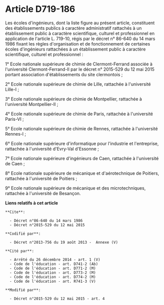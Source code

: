 # Article D719-186

Les écoles d'ingénieurs, dont la liste figure au présent article, constituent des établissements publics à caractère
administratif rattachés à un établissement public à caractère scientifique, culturel et professionnel en application de
l'article L. 719-10, régis par le décret n° 86-640 du 14 mars 1986 fixant les règles d'organisation et de fonctionnement de
certaines écoles d'ingénieurs rattachées à un établissement public à caractère scientifique, culturel et professionnel : 

1° Ecole nationale supérieure de chimie de Clermont-Ferrand associée à l'université Clermont-Ferrand-II par le 
décret n° 2015-529 du 12 mai 2015
portant association d'établissements du site clermontois ;

2° Ecole nationale supérieure de chimie de Lille, rattachée à l'université Lille-I ; 

3° Ecole nationale supérieure de chimie de Montpellier, rattachée à l'université Montpellier-II ; 

4° Ecole nationale supérieure de chimie de Paris, rattachée à l'université Paris-VI ; 

5° Ecole nationale supérieure de chimie de Rennes, rattachée à l'université Rennes-I ; 

6° Ecole nationale supérieure d'informatique pour l'industrie et l'entreprise, rattachée à l'université d'Evry-Val
d'Essonne ; 

7° Ecole nationale supérieure d'ingénieurs de Caen, rattachée à l'université de Caen ; 

8° Ecole nationale supérieure de mécanique et d'aérotechnique de Poitiers, rattachée à l'université de Poitiers ; 

9° Ecole nationale supérieure de mécanique et des microtechniques, rattachée à l'université de Besançon.

**Liens relatifs à cet article**

	**Cite**:

	  - Décret n°86-640 du 14 mars 1986
	  - Décret n°2015-529 du 12 mai 2015

	**Codifié par**:

	  - Décret n°2013-756 du 19 août 2013 -  Annexe (V)

	**Cité par**:

	  - Arrêté du 26 décembre 2014 - art. 1 (V)
	  - Code de l'éducation - art. D741-2 (Ab)
	  - Code de l'éducation - art. D771-2 (M)
	  - Code de l'éducation - art. D773-2 (M)
	  - Code de l'éducation - art. D774-2 (M)
	  - Code de l'éducation - art. R741-3 (V)

	**Modifié par**:

	  - Décret n°2015-529 du 12 mai 2015 - art. 4
